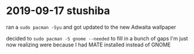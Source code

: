 # 2019-09-17 stushiba

ran a `sudo pacman -Syu` and got updated to the new Adwaita wallpaper

decided to `sudo pacman -S gnome --needed` to fill in a bunch of gaps I'm just now realizing were because I had MATE installed instead of GNOME
